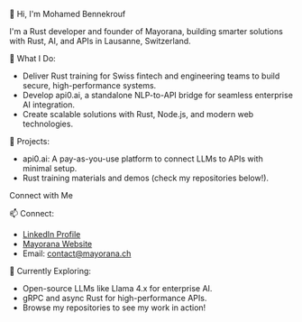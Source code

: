 👋 Hi, I'm Mohamed Bennekrouf

I'm a Rust developer and founder of Mayorana, building smarter solutions with Rust, AI, and APIs in Lausanne, Switzerland.

🔧 What I Do:
- Deliver Rust training for Swiss fintech and engineering teams to build secure, high-performance systems.
- Develop api0.ai, a standalone NLP-to-API bridge for seamless enterprise AI integration.
- Create scalable solutions with Rust, Node.js, and modern web technologies.

🚀 Projects:
- api0.ai: A pay-as-you-use platform to connect LLMs to APIs with minimal setup.
- Rust training materials and demos (check my repositories below!).

Connect with Me

📫 Connect:
- [LinkedIn Profile](https://www.linkedin.com/in/bennekrouf/)
- [Mayorana Website](https://mayorana.ch/)
- Email: contact@mayorana.ch

🌟 Currently Exploring:
- Open-source LLMs like Llama 4.x for enterprise AI.
- gRPC and async Rust for high-performance APIs.
- Browse my repositories to see my work in action!
